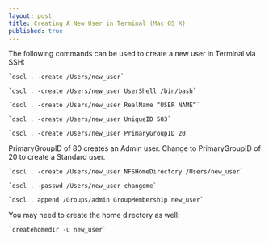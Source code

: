 ```yaml
---
layout: post
title: Creating A New User in Terminal (Mac OS X) 
published: true
---
```


The following commands can be used to create a new user in Terminal via SSH:

	`dscl . -create /Users/new_user`

	`dscl . -create /Users/new_user UserShell /bin/bash`

	`dscl . -create /Users/new_user RealName “USER NAME“`

	`dscl . -create /Users/new_user UniqueID 503`

	`dscl . -create /Users/new_user PrimaryGroupID 20`
PrimaryGroupID of 80 creates an Admin user. Change to PrimaryGroupID of 20 to create a Standard user.


	`dscl . -create /Users/new_user NFSHomeDirectory /Users/new_user`
    
	`dscl . -passwd /Users/new_user changeme`
    
	`dscl . append /Groups/admin GroupMembership new_user`
    
You may need to create the home directory as well:

	`createhomedir -u new_user`
